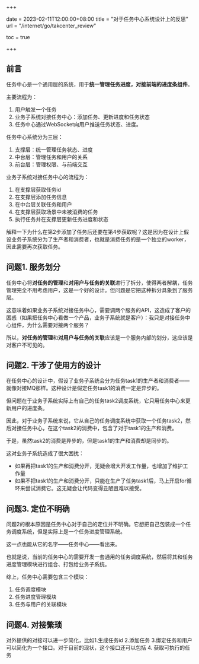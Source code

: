 +++

date = 2023-02-11T12:00:00+08:00
title = "对于任务中心系统设计上的反思"
url = "/internet/go/takcenter_review"

toc = true

+++

## 前言

任务中心是一个通用层的系统，用于**统一管理任务进度，对接前端的进度条组件**。

主要流程为：

1. 用户触发一个任务
2. 业务子系统对接任务中心：添加任务、更新进度和任务状态
3. 任务中心通过WebSocket向用户推送任务状态、进度。

任务中心系统分为三层：

1. 支撑层：统一管理任务状态、进度
2. 中台层：管理任务和用户的关系
3. 前台层：管理权限、与前端交互

业务子系统对接任务中心的流程为：

1. 在支撑层获取任务id
1. 在支撑层添加任务信息
1. 在中台层关联任务和用户
1. 在支撑层获取场景中未被消费的任务
1. 执行任务并在支撑层更新任务进度和状态

解释一下为什么在第2步添加了任务后还要在第4步获取呢？这是因为在设计上假设业务子系统分为了生产者和消费者，也就是消费任务的是一个独立的worker，因此需要再次获取任务。

## 问题1. 服务划分

任务中心将**对任务的管理**和**对用户与任务的关联**进行了拆分，使得两者解耦，任务管理完全不用考虑用户，这是一个好的设计。但问题是它把这种拆分具象到了服务层。

这意味着如果业务子系统对接任务中心，需要调两个服务的API，这造成了客户的困惑（如果把任务中心看做一个产品，业务子系统就是客户）：我只是对接任务中心组件，为什么需要对接两个服务？

所以，**对任务的管理**和**对用户与任务的关联**应该是一个服务内部的划分，这应该是对客户不可见的。

## 问题2. 干涉了使用方的设计

在任务中心的设计中，假设了业务子系统会分为任务task1的生产者和消费者——就像对接MQ那样。这种设计是假定任务task1的消费一定是异步的。

但问题在于业务子系统实际上有自己的任务task2调度系统，它只用任务中心来更新用户的进度条。

因此，对于业务子系统来说，它从自己的任务调度系统中获取一个任务task2，然后对接任务中心，在这个task2的消费中，包含了对于task1的生产和消费。

于是，虽然task2的消费是异步的，但是task1的生产和消费却是同步的。

这对业务子系统造成了很大困扰：

- 如果再把task1的生产和消费分开，无疑会增大开发工作量，也增加了维护工作量
- 如果不把task1的生产和消费分开，只能在生产了任务task1后，马上开启for循环来尝试消费它。这无疑会让代码变得丑陋且难以接受。

## 问题3. 定位不明确

问题2的根本原因是任务中心对于自己的定位并不明确。它想把自己包装成一个任务调度系统，但是实际上是一个任务进度管理系统。

这一点也能从它的名字——任务中心——看出来。

也就是说，当前的任务中心的需要开发一套通用的任务调度系统，然后将其和任务进度管理模块进行组合、打包给业务子系统。

综上，任务中心需要包含三个模块：

1. 任务调度模块
2. 任务进度管理模块
3. 任务与用户的关联模块

## 问题4. 对接繁琐

对外提供的对接可以进一步简化，比如1.生成任务id 2.添加任务 3.绑定任务和用户 可以简化为一个接口。对于目前的现状，这个接口还可以包括 4. 获取可执行的任务

